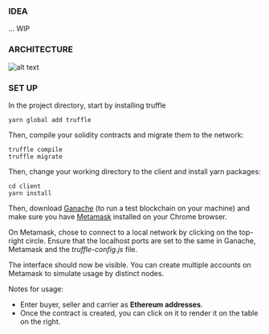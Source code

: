 ### IDEA

... WIP

### ARCHITECTURE

![alt text]("./client/assets/image.png)

### SET UP

In the project directory, start by installing truffle

```
yarn global add truffle
```

Then, compile your solidity contracts and migrate them to the network:

```
truffle compile
truffle migrate
```

Then, change your working directory to the client and install yarn packages:

```
cd client
yarn install
```

Then, download [Ganache](https://truffleframework.com/ganache) (to run a test blockchain on your machine) and make sure you have [Metamask](https://metamask.io/) installed on your Chrome browser.

On Metamask, chose to connect to a local network by clicking on the top-right circle. Ensure that the localhost ports are set to the same in Ganache, Metamask and the _truffle-config.js_ file.

The interface should now be visible. You can create multiple accounts on Metamask to simulate usage by distinct nodes.

Notes for usage:

- Enter buyer, seller and carrier as **Ethereum addresses**.
- Once the contract is created, you can click on it to render it on the table on the right.

